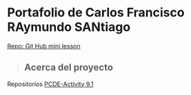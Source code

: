 <html>

<h1>Portafolio de Carlos Francisco RAymundo SANtiago</h1>


<div>
<a href="https://cfrasan.github.io/GitHubMiniLesson/">Repo: Git Hub mini lesson</a>
</div>

>## Acerca del proyecto
Repositorios
<a class="anchor" id="about the project" href="">PCDE-Activity 9.1</a>

</html>
